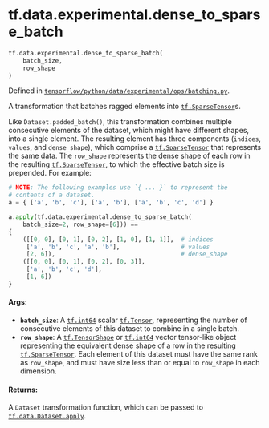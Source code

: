 <div itemscope itemtype="http://developers.google.com/ReferenceObject">
<meta itemprop="name" content="tf.data.experimental.dense_to_sparse_batch" />
<meta itemprop="path" content="Stable" />
</div>

# tf.data.experimental.dense_to_sparse_batch

``` python
tf.data.experimental.dense_to_sparse_batch(
    batch_size,
    row_shape
)
```



Defined in [`tensorflow/python/data/experimental/ops/batching.py`](/code/stable/tensorflow/python/data/experimental/ops/batching.py).

A transformation that batches ragged elements into <a href="../../../tf/sparse/SparseTensor.md"><code>tf.SparseTensor</code></a>s.

Like `Dataset.padded_batch()`, this transformation combines multiple
consecutive elements of the dataset, which might have different
shapes, into a single element. The resulting element has three
components (`indices`, `values`, and `dense_shape`), which
comprise a <a href="../../../tf/sparse/SparseTensor.md"><code>tf.SparseTensor</code></a> that represents the same data. The
`row_shape` represents the dense shape of each row in the
resulting <a href="../../../tf/sparse/SparseTensor.md"><code>tf.SparseTensor</code></a>, to which the effective batch size is
prepended. For example:

```python
# NOTE: The following examples use `{ ... }` to represent the
# contents of a dataset.
a = { ['a', 'b', 'c'], ['a', 'b'], ['a', 'b', 'c', 'd'] }

a.apply(tf.data.experimental.dense_to_sparse_batch(
    batch_size=2, row_shape=[6])) ==
{
    ([[0, 0], [0, 1], [0, 2], [1, 0], [1, 1]],  # indices
     ['a', 'b', 'c', 'a', 'b'],                 # values
     [2, 6]),                                   # dense_shape
    ([[0, 0], [0, 1], [0, 2], [0, 3]],
     ['a', 'b', 'c', 'd'],
     [1, 6])
}
```

#### Args:

* <b>`batch_size`</b>: A <a href="../../../tf/dtypes.md#int64"><code>tf.int64</code></a> scalar <a href="../../../tf/Tensor.md"><code>tf.Tensor</code></a>, representing the number of
    consecutive elements of this dataset to combine in a single batch.
* <b>`row_shape`</b>: A <a href="../../../tf/TensorShape.md"><code>tf.TensorShape</code></a> or <a href="../../../tf/dtypes.md#int64"><code>tf.int64</code></a> vector tensor-like object
    representing the equivalent dense shape of a row in the resulting
    <a href="../../../tf/sparse/SparseTensor.md"><code>tf.SparseTensor</code></a>. Each element of this dataset must have the same rank as
    `row_shape`, and must have size less than or equal to `row_shape` in each
    dimension.


#### Returns:

A `Dataset` transformation function, which can be passed to
<a href="../../../tf/data/Dataset.md#apply"><code>tf.data.Dataset.apply</code></a>.
